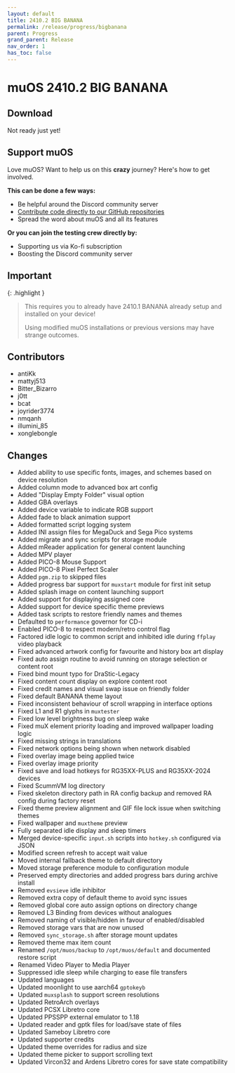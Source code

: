 ```yaml
---
layout: default
title: 2410.2 BIG BANANA
permalink: /release/progress/bigbanana
parent: Progress
grand_parent: Release
nav_order: 1
has_toc: false
---
```


# muOS 2410.2 BIG BANANA
## Download
Not ready just yet!

## Support muOS
Love muOS? Want to help us on this **crazy** journey? Here's how to get involved.

**This can be done a few ways:**
- Be helpful around the Discord community server
- [Contribute code directly to our GitHub repositories](https://github.com/MustardOS)
- Spread the word about muOS and all its features

**Or you can join the testing crew directly by:**
- Supporting us via Ko-fi subscription
- Boosting the Discord community server

## Important

{: .highlight }
> This requires you to already have 2410.1 BANANA already setup and installed on your device!
> 
> Using modified muOS installations or previous versions may have strange outcomes.

## Contributors
- antiKk
- mattyj513
- Bitter_Bizarro
- j0tt
- bcat
- joyrider3774
- nmqanh
- illumini_85
- xonglebongle

## Changes
- Added ability to use specific fonts, images, and schemes based on device resolution
- Added column mode to advanced box art config
- Added "Display Empty Folder" visual option
- Added GBA overlays
- Added device variable to indicate RGB support
- Added fade to black animation support
- Added formatted script logging system
- Added INI assign files for MegaDuck and Sega Pico systems
- Added migrate and sync scripts for storage module
- Added mReader application for general content launching
- Added MPV player
- Added PICO-8 Mouse Support
- Added PICO-8 Pixel Perfect Scaler
- Added `pgm.zip` to skipped files
- Added progress bar support for `muxstart` module for first init setup
- Added splash image on content launching support
- Added support for displaying assigned core
- Added support for device specific theme previews
- Added task scripts to restore friendly names and themes
- Defaulted to `performance` governor for CD-i
- Enabled PICO-8 to respect modern/retro control flag
- Factored idle logic to common script and inhibited idle during `ffplay` video playback
- Fixed advanced artwork config for favourite and history box art display
- Fixed auto assign routine to avoid running on storage selection or content root
- Fixed bind mount typo for DraStic-Legacy
- Fixed content count display on explore content root
- Fixed credit names and visual swap issue on friendly folder
- Fixed default BANANA theme layout
- Fixed inconsistent behaviour of scroll wrapping in interface options
- Fixed L1 and R1 glyphs in `muxtester`
- Fixed low level brightness bug on sleep wake
- Fixed muX element priority loading and improved wallpaper loading logic
- Fixed missing strings in translations
- Fixed network options being shown when network disabled
- Fixed overlay image being applied twice
- Fixed overlay image priority
- Fixed save and load hotkeys for RG35XX-PLUS and RG35XX-2024 devices
- Fixed ScummVM log directory
- Fixed skeleton directory path in RA config backup and removed RA config during factory reset
- Fixed theme preview alignment and GIF file lock issue when switching themes
- Fixed wallpaper and `muxtheme` preview
- Fully separated idle display and sleep timers
- Merged device-specific `input.sh` scripts into `hotkey.sh` configured via JSON
- Modified screen refresh to accept wait value
- Moved internal fallback theme to default directory
- Moved storage preference module to configuration module
- Preserved empty directories and added progress bars during archive install
- Removed `evsieve` idle inhibitor
- Removed extra copy of default theme to avoid sync issues
- Removed global core auto assign options on directory change
- Removed L3 Binding from devices without analogues
- Removed naming of visible/hidden in favour of enabled/disabled
- Removed storage vars that are now unused
- Removed `sync_storage.sh` after storage mount updates
- Removed theme max item count
- Renamed `/opt/muos/backup` to `/opt/muos/default` and documented restore script
- Renamed Video Player to Media Player
- Suppressed idle sleep while charging to ease file transfers
- Updated languages
- Updated moonlight to use aarch64 `gptokeyb`
- Updated `muxsplash` to support screen resolutions
- Updated RetroArch overlays
- Updated PCSX Libretro core
- Updated PPSSPP external emulator to 1.18
- Updated reader and gptk files for load/save state of files
- Updated Sameboy Libretro core
- Updated supporter credits
- Updated theme overrides for radius and size
- Updated theme picker to support scrolling text
- Updated Vircon32 and Ardens Libretro cores for save state compatibility
